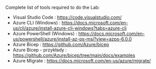 Complete list of tools required to do the Lab:

* Visual Studio Code         : https://code.visualstudio.com/
* Azure CLI (Windows)        : https://docs.microsoft.com/en-us/cli/azure/install-azure-cli-windows?tabs=azure-cli
* Azure PowerShell (Windows) : https://docs.microsoft.com/en-us/powershell/azure/install-az-ps-msi?view=azps-6.0.0
* Azure Bicep                : https://github.com/Azure/bicep
* Azure Bicep - przykłady    : https://github.com/Azure/bicep/tree/main/docs/examples
* Azure Migrate              : https://docs.microsoft.com/en-us/azure/migrate/
